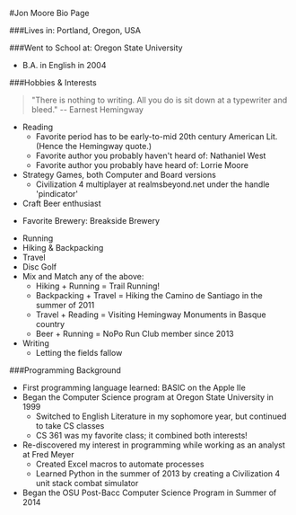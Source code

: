 #Jon Moore Bio Page

###Lives in:
Portland, Oregon, USA

###Went to School at:
Oregon State University
- B.A. in English in 2004

###Hobbies & Interests
> "There is nothing to writing.  All you do is sit down at a typewriter and bleed."
  --  Earnest Hemingway
  
* Reading
  - Favorite period has to be early-to-mid 20th century American Lit. (Hence the Hemingway quote.)
  - Favorite author you probably haven't heard of:  Nathaniel West
  - Favorite author you probably have heard of:  Lorrie Moore
* Strategy Games, both Computer and Board versions
  - Civilization 4 multiplayer at realmsbeyond.net under the handle 'pindicator'
* Craft Beer enthusiast
- Favorite Brewery:  Breakside Brewery
* Running
* Hiking & Backpacking
* Travel
* Disc Golf
* Mix and Match any of the above:
  - Hiking + Running = Trail Running!
  - Backpacking + Travel = Hiking the Camino de Santiago in the summer of 2011
  - Travel + Reading = Visiting Hemingway Monuments in Basque country
  - Beer + Running = NoPo Run Club member since 2013
* Writing
  - Letting the fields fallow
  
  
###Programming Background

* First programming language learned: BASIC on the Apple IIe
* Began the Computer Science program at Oregon State University in 1999
  * Switched to English Literature in my sophomore year, but continued to take CS classes
  * CS 361 was my favorite class; it combined both interests!
* Re-discovered my interest in programming while working as an analyst at Fred Meyer
  * Created Excel macros to automate processes
  * Learned Python in the summer of 2013 by creating a Civilization 4 unit stack combat simulator
* Began the OSU Post-Bacc Computer Science Program in Summer of 2014